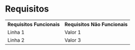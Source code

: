 # Requisitos

<table class="custom-table">
  <tr>
    <th>Requisitos Funcionais</th>
    <th>Requisitos Não Funcionais</th>
  </tr>
  <tr>
    <td>Linha 1</td>
    <td>Valor 1</td>
  </tr>
  <tr>
    <td>Linha 2</td>
    <td>Valor 3</td>
  </tr>
</table>
